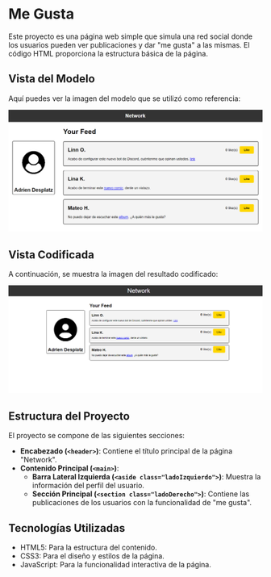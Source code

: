 # Me Gusta

Este proyecto es una página web simple que simula una red social donde los usuarios pueden ver publicaciones y dar "me gusta" a las mismas. El código HTML proporciona la estructura básica de la página.

## Vista del Modelo

Aquí puedes ver la imagen del modelo que se utilizó como referencia:

![Modelo](assets/screenshot/modelo.png)

## Vista Codificada

A continuación, se muestra la imagen del resultado codificado:

![Resultado Codificado](assets/screenshot/imagenes.png)

## Estructura del Proyecto

El proyecto se compone de las siguientes secciones:

- **Encabezado (`<header>`)**: Contiene el título principal de la página "Network".
- **Contenido Principal (`<main>`)**:
  - **Barra Lateral Izquierda (`<aside class="ladoIzquierdo">`)**: Muestra la información del perfil del usuario.
  - **Sección Principal (`<section class="ladoDerecho">`)**: Contiene las publicaciones de los usuarios con la funcionalidad de "me gusta".

## Tecnologías Utilizadas
- HTML5: Para la estructura del contenido.
- CSS3: Para el diseño y estilos de la página.
- JavaScript: Para la funcionalidad interactiva de la página.